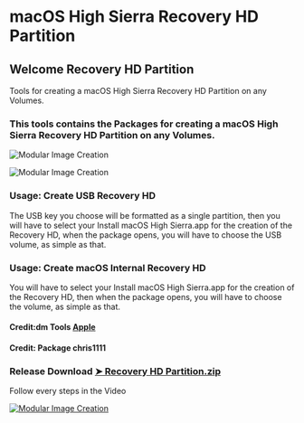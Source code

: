 # macOS High Sierra Recovery HD Partition

## Welcome Recovery HD Partition
Tools for creating a macOS High Sierra Recovery HD Partition on any Volumes.

### This tools contains the Packages for creating a macOS High Sierra Recovery HD Partition on any Volumes.

![Modular Image Creation](https://i62.servimg.com/u/f62/18/50/18/69/1captu31.png)

![Modular Image Creation](https://i62.servimg.com/u/f62/18/50/18/69/captur43.jpg)

### Usage: Create USB Recovery HD
The USB key you choose will be formatted as a single partition, then you will have to select your Install macOS High Sierra.app for the creation of the Recovery HD,
when the package opens, you will have to choose the USB volume, as simple as that.

### Usage: Create macOS Internal Recovery HD
You will have to select your Install macOS High Sierra.app for the creation of the Recovery HD, then when the package opens, you will have to choose the volume, as simple as that.

#### Credit:dm Tools [Apple](https://support.apple.com)

#### Credit: Package chris1111

### Release Download [➤ Recovery HD Partition.zip]()

Follow every steps in the Video

[![Modular Image Creation](https://i11.servimg.com/u/f11/18/50/18/69/videos10.jpg)](https://youtu.be/sci8axhJ7XA)



